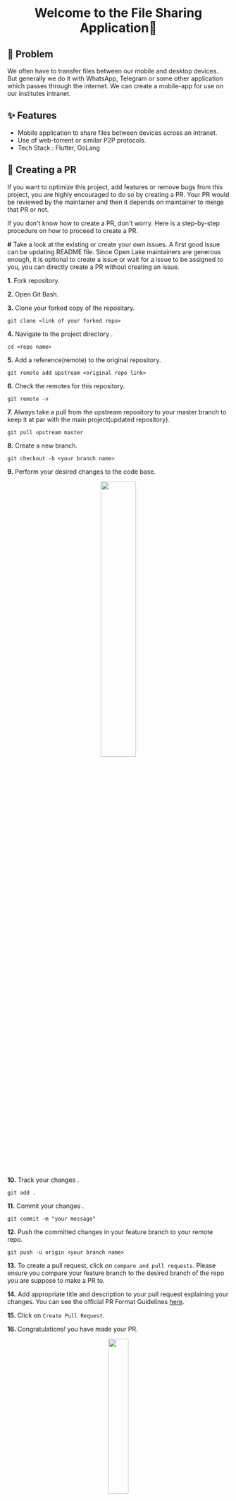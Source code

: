 <h1 align="center">Welcome to the File Sharing Application👋</h1>


## 🤔 Problem
We often have to transfer files between our mobile and desktop devices. But generally we do it with WhatsApp, Telegram or some other application which passes through the internet. We can create a mobile-app for use on our institutes intranet.

## ✨ Features
- Mobile application to share files between devices across an intranet. 
- Use of web-torrent or similar P2P protocols.
- Tech Stack : Flutter, GoLang

## 📄 Creating a PR

If you want to optimize this project, add features or remove bugs from this project, you are highly encouraged to do so by creating a PR. Your PR would be reviewed by the maintainer and then it depends on maintainer to merge that PR or not.

If you don't know how to create a PR, don't worry. Here is a step-by-step procedure on how to proceed to create a PR.


**#**  Take a look at the existing or create your own issues. A first good issue can be updating README file. Since Open Lake maintainers are generous enough, it is optional to create a issue or wait for a issue to be assigned to you, you can directly create a PR without creating an issue.

**1.**  Fork repository.

**2.**  Open Git Bash.

**3.**  Clone your forked copy of the repositary.

```
git clone <link of your forked repo>
```

**4.** Navigate to the project directory .

```
cd <repo name>
```

**5.** Add a reference(remote) to the original repository.

```
git remote add upstream <original repo link>
```

**6.** Check the remotes for this repository.

```
git remote -v
```

**7.** Always take a pull from the upstream repository to your master branch to keep it at par with the main project(updated repository).

```
git pull upstream master
```

**8.** Create a new branch.

```
git checkout -b <your branch name>
```

**9.** Perform your desired changes to the code base.

<p align="center"><img width=40% src="https://media.giphy.com/media/QNFhOolVeCzPQ2Mx85/giphy.gif"></p>

**10.** Track your changes .

```
git add . 
```

**11.** Commit your changes .

```
git commit -m "your message"
```

**12.** Push the committed changes in your feature branch to your remote repo.

```
git push -u origin <your branch name>
```

**13.** To create a pull request, click on `compare and pull requests`. Please ensure you compare your feature branch to the desired branch of the repo you are suppose to make a PR to.

**14.** Add appropriate title and description to your pull request explaining your changes. You can see the official PR Format Guidelines [here](https://github.com/OpenLake/Leaderboard-Pro/wiki/PR-Format-Guidelines).

**15.** Click on `Create Pull Request`.

**16.** Congratulations! you have made your PR.

<p align="center"><img src="https://media.giphy.com/media/RLFYsKqesq4Q2zFHlJ/giphy.gif" width=30%></p>

**17.** Now your PR would be reviewed by the maintainer. Sometimes your maintainer would merge your PR request without asking for any further changes.
        
  <p align="center"><img width=40% src="https://media.giphy.com/media/RlrcXMffVZaouUVPGD/giphy.gif"></p>

   But sometimes your PR might be reviewed to infinity.

<p align="center"><img width=40% src="https://tenor.com/view/calculating-talking-computing-gif-15613545.gif"></p>


## Maintainers

- 👤 **Satvik** [@VickyMerzOwn](https://github.com/VickyMerzOwn)
- 👤 **Chaitanya** [@chaitanyabisht](https://github.com/chaitanyabisht)

---


